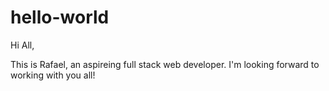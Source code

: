 # hello-world
Hi All,

This is Rafael, an aspireing full stack web developer. I'm looking forward to working with you all!
